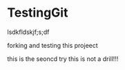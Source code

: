 # TestingGit
lsdkfldskjf;s;df

forking and testing this projeect 

this is the seoncd try 
this is not a drill!!!
